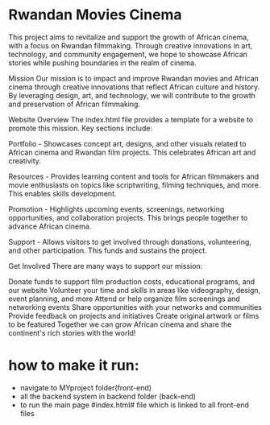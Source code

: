 # Rwandan Movies Cinema
This project aims to revitalize and support the growth of African cinema, with a focus on Rwandan filmmaking. Through creative innovations in art, technology, and community engagement, we hope to showcase African stories while pushing boundaries in the realm of cinema.

Mission
Our mission is to impact and improve Rwandan movies and African cinema through creative innovations that reflect African culture and history. By leveraging design, art, and technology, we will contribute to the growth and preservation of African filmmaking.

Website Overview
The index.html file provides a template for a website to promote this mission. Key sections include:

Portfolio - Showcases concept art, designs, and other visuals related to African cinema and Rwandan film projects. This celebrates African art and creativity.

Resources - Provides learning content and tools for African filmmakers and movie enthusiasts on topics like scriptwriting, filming techniques, and more. This enables skills development.

Promotion - Highlights upcoming events, screenings, networking opportunities, and collaboration projects. This brings people together to advance African cinema.

Support - Allows visitors to get involved through donations, volunteering, and other participation. This funds and sustains the project.

Get Involved
There are many ways to support our mission:

Donate funds to support film production costs, educational programs, and our website
Volunteer your time and skills in areas like videography, design, event planning, and more
Attend or help organize film screenings and networking events
Share opportunities with your networks and communities
Provide feedback on projects and initiatives
Create original artwork or films to be featured
Together we can grow African cinema and share the continent's rich stories with the world!

# how to make it run:
* navigate to MYproject folder(front-end)
* all the backend system in backend folder (back-end)
* to run the main page #index.html# file which is linked to all front-end files
